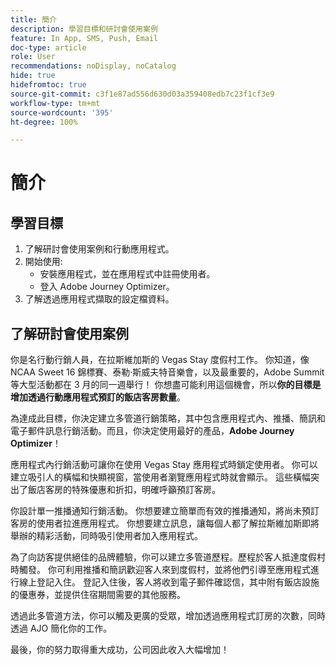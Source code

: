 ```yaml
---
title: 簡介
description: 學習目標和研討會使用案例
feature: In App, SMS, Push, Email
doc-type: article
role: User
recommendations: noDisplay, noCatalog
hide: true
hidefromtoc: true
source-git-commit: c3f1e87ad556d630d03a359408edb7c23f1cf3e9
workflow-type: tm+mt
source-wordcount: '395'
ht-degree: 100%

---
```



# 簡介

## 學習目標

1. 了解研討會使用案例和行動應用程式。
2. 開始使用:
   * 安裝應用程式，並在應用程式中註冊使用者。
   * 登入 Adobe Journey Optimizer。
3. 了解透過應用程式擷取的設定檔資料。

## 了解研討會使用案例

你是名行動行銷人員，在拉斯維加斯的 Vegas Stay 度假村工作。 你知道，像 NCAA Sweet 16 錦標賽、泰勒·斯威夫特音樂會，以及最重要的，Adobe Summit 等大型活動都在 3 月的同一週舉行！ 你想盡可能利用這個機會，所以&#x200B;**你的目標是增加透過行動應用程式預訂的飯店客房數量**。

為達成此目標，你決定建立多管道行銷策略，其中包含應用程式內、推播、簡訊和電子郵件訊息行銷活動。而且，你決定使用最好的產品，**Adobe Journey Optimizer**！

應用程式內行銷活動可讓你在使用 Vegas Stay 應用程式時鎖定使用者。 你可以建立吸引人的橫幅和快顯視窗，當使用者瀏覽應用程式時就會顯示。 這些橫幅突出了飯店客房的特殊優惠和折扣，明確呼籲預訂客房。

你設計單一推播通知行銷活動。 你想要建立簡單而有效的推播通知，將尚未預訂客房的使用者拉進應用程式。 你想要建立訊息，讓每個人都了解拉斯維加斯即將舉辦的精彩活動，同時吸引使用者加入應用程式。

為了向訪客提供絕佳的品牌體驗，你可以建立多管道歷程。歷程於客人抵達度假村時觸發。 你可利用推播和簡訊歡迎客人來到度假村，並將他們引導至應用程式進行線上登記入住。 登記入住後，客人將收到電子郵件確認信，其中附有飯店設施的優惠券，並提供住宿期間需要的其他服務。

透過此多管道方法，你可以觸及更廣的受眾，增加透過應用程式訂房的次數，同時透過 AJO 簡化你的工作。

最後，你的努力取得重大成功，公司因此收入大幅增加！
